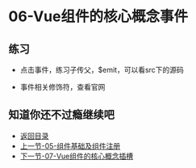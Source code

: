 # 06-Vue组件的核心概念事件

## 练习

* 点击事件，练习子传父，$emit，可以看src下的源码

* 事件相关修饰符，查看官网

## 知道你还不过瘾继续吧       

* [返回目录](../../README.md)
* [上一节-05-组件基础及组件注册](./05-组件基础及组件注册.md)
* [下一节-07-Vue组件的核心概念插槽](./07-Vue组件的核心概念插槽.md)